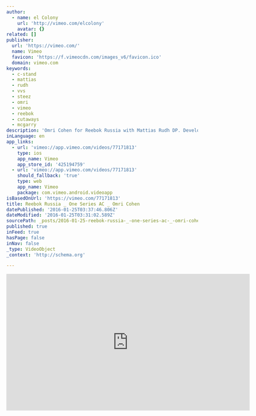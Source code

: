 ```yaml
---
author:
  - name: el Colony
    url: 'http://vimeo.com/elcolony'
    avatar: {}
related: []
publisher:
  url: 'https://vimeo.com/'
  name: Vimeo
  favicon: 'https://f.vimeocdn.com/images_v6/favicon.ico'
  domain: vimeo.com
keywords:
  - c-stand
  - mattias
  - rudh
  - vvs
  - steez
  - omri
  - vimeo
  - reebok
  - cutaways
  - mcgarry
description: 'Omri Cohen for Reebok Russia with Mattias Rudh DP. Developed by a NYC agency McGarry Bowen, film was shot in Poland.'
inLanguage: en
app_links:
  - url: 'vimeo://app.vimeo.com/videos/77171813'
    type: ios
    app_name: Vimeo
    app_store_id: '425194759'
  - url: 'vimeo://app.vimeo.com/videos/77171813'
    should_fallback: 'true'
    type: web
    app_name: Vimeo
    package: com.vimeo.android.videoapp
isBasedOnUrl: 'https://vimeo.com/77171813'
title: Reebok Russia _ One Series AC _ Omri Cohen
datePublished: '2016-01-25T03:37:46.806Z'
dateModified: '2016-01-25T03:31:02.589Z'
sourcePath: _posts/2016-01-25-reebok-russia-_-one-series-ac-_-omri-cohen.md
published: true
inFeed: true
hasPage: false
inNav: false
_type: VideoObject
_context: 'http://schema.org'

---
```

<iframe src="https://cdn.embedly.com/widgets/media.html?src=https%3A%2F%2Fplayer.vimeo.com%2Fvideo%2F77171813&amp;url=https%3A%2F%2Fvimeo.com%2F77171813&amp;image=http%3A%2F%2Fi.vimeocdn.com%2Fvideo%2F452282466_640.jpg&amp;key=b7d04c9b404c499eba89ee7072e1c4f7&amp;type=text%2Fhtml&amp;schema=vimeo" width="640" height="360" scrolling="no" frameborder="0" allowfullscreen="allowfullscreen" style=""></iframe>